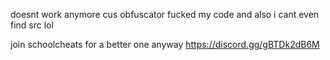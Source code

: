 doesnt work anymore cus obfuscator fucked my code and also i cant even find src lol

join schoolcheats for a better one anyway
https://discord.gg/gBTDk2dB6M
